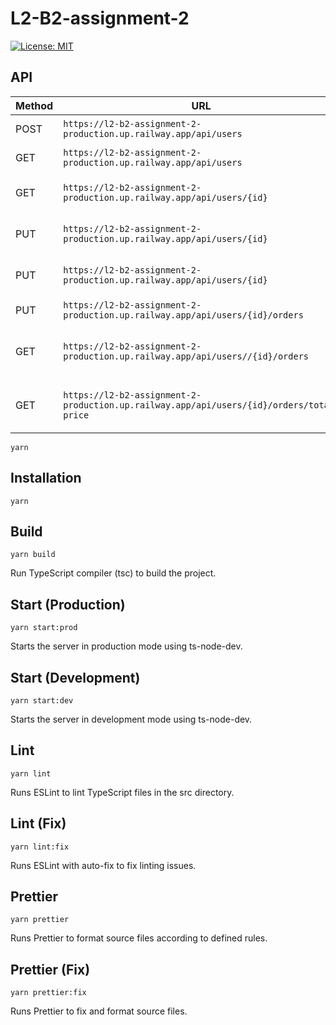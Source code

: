 # L2-B2-assignment-2

[![License: MIT](https://img.shields.io/badge/License-MIT-yellow.svg)](https://opensource.org/licenses/MIT)

## API

| Method | URL                                                                                      | Description                           |
| ------ | ---------------------------------------------------------------------------------------- | ------------------------------------- |
| POST   | `https://l2-b2-assignment-2-production.up.railway.app/api/users`                         | To Create User                        |
| GET    | `https://l2-b2-assignment-2-production.up.railway.app/api/users`                         | To get All users                      |
| GET    | `https://l2-b2-assignment-2-production.up.railway.app/api/users/{id}`                    | To get A specific user                |
| PUT    | `https://l2-b2-assignment-2-production.up.railway.app/api/users/{id}`                    | To update specific user               |
| PUT    | `https://l2-b2-assignment-2-production.up.railway.app/api/users/{id}`                    | To delete specific user               |
| PUT    | `https://l2-b2-assignment-2-production.up.railway.app/api/users/{id}/orders`             | To Create an order                    |
| GET    | `https://l2-b2-assignment-2-production.up.railway.app/api/users//{id}/orders`            | To get order from specific user       |
| GET    | `https://l2-b2-assignment-2-production.up.railway.app/api/users/{id}/orders/total-price` | To get total price from specific user |

```
yarn
```

## Installation

```
yarn
```

## **Build**

```
yarn build
```

Run TypeScript compiler (tsc) to build the project.

## **Start (Production)**

```
yarn start:prod
```

Starts the server in production mode using ts-node-dev.

## **Start (Development)**

```
yarn start:dev
```

Starts the server in development mode using ts-node-dev.

## **Lint**

```
yarn lint
```

Runs ESLint to lint TypeScript files in the src directory.

## **Lint (Fix)**

```
yarn lint:fix
```

Runs ESLint with auto-fix to fix linting issues.

## **Prettier**

```
yarn prettier
```

Runs Prettier to format source files according to defined rules.

## **Prettier (Fix)**

```
yarn prettier:fix
```

Runs Prettier to fix and format source files.
